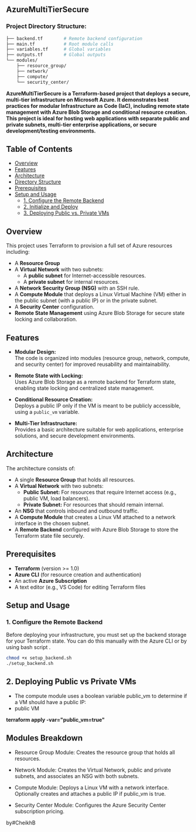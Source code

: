 ## AzureMultiTierSecure

### Project Directory Structure:

```bash
├── backend.tf        # Remote backend configuration
├── main.tf           # Root module calls
├── variables.tf      # Global variables
├── outputs.tf        # Global outputs
└── modules/
    ├── resource_group/
    ├── network/
    ├── compute/
    └── security_center/ 
```

**AzureMultiTierSecure is a Terraform-based project that deploys a secure, multi-tier infrastructure on Microsoft Azure. It demonstrates best practices for modular Infrastructure as Code (IaC), including remote state management with Azure Blob Storage and conditional resource creation. This project is ideal for hosting web applications with separate public and private subnets, multi-tier enterprise applications, or secure development/testing environments.**

## Table of Contents

- [Overview](#overview)
- [Features](#features)
- [Architecture](#architecture)
- [Directory Structure](#directory-structure)
- [Prerequisites](#prerequisites)
- [Setup and Usage](#setup-and-usage)
  - [1. Configure the Remote Backend](#1-configure-the-remote-backend)
  - [2. Initialize and Deploy](#2-initialize-and-deploy)
  - [3. Deploying Public vs. Private VMs](#3-deploying-public-vs-private-vms)

## Overview

This project uses Terraform to provision a full set of Azure resources including:

- A **Resource Group**
- A **Virtual Network** with two subnets:
  - A **public subnet** for Internet-accessible resources.
  - A **private subnet** for internal resources.
- A **Network Security Group (NSG)** with an SSH rule.
- A **Compute Module** that deploys a Linux Virtual Machine (VM) either in the public subnet (with a public IP) or in the private subnet.
- A **Security Center** configuration.
- **Remote State Management** using Azure Blob Storage for secure state locking and collaboration.

## Features

- **Modular Design:**  
  The code is organized into modules (resource group, network, compute, and security center) for improved reusability and maintainability.

- **Remote State with Locking:**  
  Uses Azure Blob Storage as a remote backend for Terraform state, enabling state locking and centralized state management.

- **Conditional Resource Creation:**  
  Deploys a public IP only if the VM is meant to be publicly accessible, using a `public_vm` variable.

- **Multi-Tier Infrastructure:**  
  Provides a basic architecture suitable for web applications, enterprise solutions, and secure development environments.

## Architecture

The architecture consists of:
- A single **Resource Group** that holds all resources.
- A **Virtual Network** with two subnets:
  - **Public Subnet:** For resources that require Internet access (e.g., public VM, load balancers).
  - **Private Subnet:** For resources that should remain internal.
- An **NSG** that controls inbound and outbound traffic.
- A **Compute Module** that creates a Linux VM attached to a network interface in the chosen subnet.
- A **Remote Backend** configured with Azure Blob Storage to store the Terraform state file securely.

## Prerequisites

- **Terraform** (version >= 1.0)
- **Azure CLI** (for resource creation and authentication)
- An active **Azure Subscription**
- A text editor (e.g., VS Code) for editing Terraform files

## Setup and Usage

### 1. Configure the Remote Backend

Before deploying your infrastructure, you must set up the backend storage for your Terraform state. You can do this manually with the Azure CLI or by using bash script .

```bash
chmod +x setup_backend.sh
./setup_backend.sh
```

## 2. Deploying Public vs Private VMs
- The compute module uses a boolean variable public_vm to determine if a VM should have a public IP:
 - public VM

  **terraform apply -var="public_vm=true"**
 
## Modules Breakdown
- Resource Group Module:
Creates the resource group that holds all resources.

- Network Module:
Creates the Virtual Network, public and private subnets, and associates an NSG with both subnets.

- Compute Module:
Deploys a Linux VM with a network interface. Optionally creates and attaches a public IP if public_vm is true.

- Security Center Module:
Configures the Azure Security Center subscription pricing.

by#CheikhB
